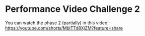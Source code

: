 # Performance Video Challenge 2

You can watch the phase 2 (partially) in this video: https://youtube.com/shorts/MblTTd8XjZM?feature=share
